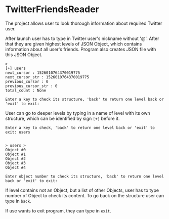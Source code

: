 # TwitterFriendsReader

The project allows user to look thorough information about required Twitter user. 

After launch user has to type in Twitter user's nickname without '@'. After that they are given highest levels of JSON Object, which contains information about all user's friends. Program also creates JSON file with this JSON Object.

```
> 
[+] users
next_cursor : 1526010764370019775
next_cursor_str : 1526010764370019775
previous_cursor : 0
previous_cursor_str : 0
total_count : None

Enter a key to check its structure, 'back' to return one level back or 'exit' to exit: 
```

User can go to deeper levels by typing in a name of level with its own structure, which can be identified by sign ```[+]``` before it.

```
Enter a key to check, 'back' to return one level back or 'exit' to exit: users


> users > 
Object #0
Object #1
Object #2
Object #3
Object #4

Enter object number to check its structure, 'back' to return one level back or 'exit' to exit: 
```

If level contains not an Object, but a list of other Objects, user has to type number of Object to check its content. To go back on the structure user can type in ```back```.

If use wants to exit program, they can type in ```exit```.
